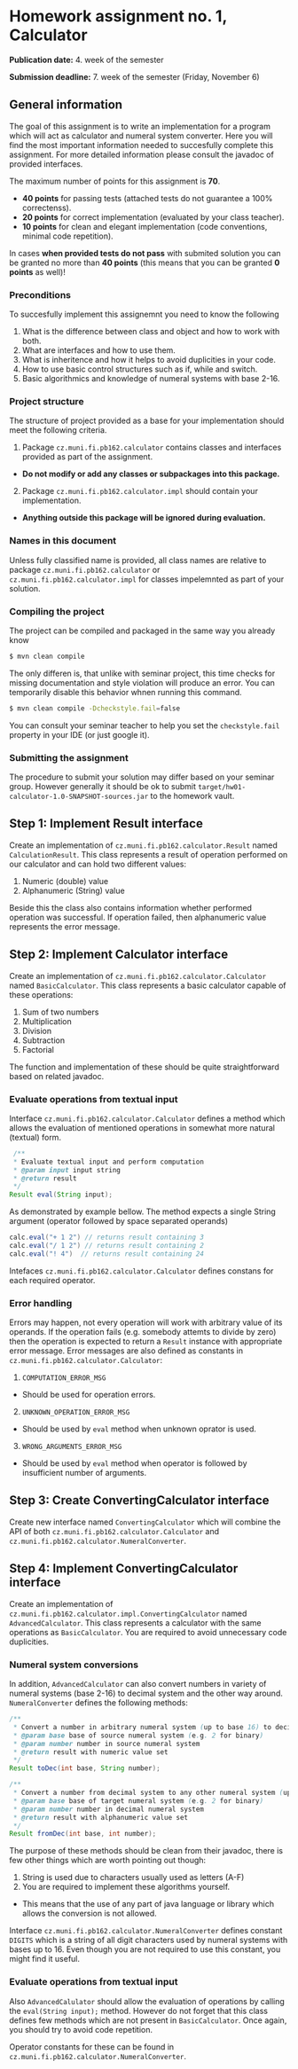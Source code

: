 Homework assignment no. 1, Calculator
====================================

**Publication date:** 4. week of the semester 

**Submission deadline:** 7. week of the semester (Friday, November 6)

General information
-------------------
The goal of this assignment is to write an implementation for a program which will act as calculator and numeral system converter. Here you will find the most important information needed to succesfully complete this assignment. For more detailed information please consult the javadoc of provided interfaces.

The maximum number of points for this assignment is **70**.

- **40 points** for passing tests (attached tests do not guarantee a 100% correctenss).
- **20 points** for correct implementation (evaluated by your class teacher).
- **10 points** for clean and elegant implementation (code conventions, minimal code repetition).

In cases **when provided tests do not pass** with submited solution you can be granted no more than **40 points** (this means that you can be granted **0 points** as well)!

### Preconditions
To succesfully implement this assignemnt you need to know the following

1. What is the difference between class and object and how to work with both.
2. What are interfaces and how to use them.
3. What is inheritence and how it helps to avoid duplicities in your code.
4. How to use basic control structures such as if, while and switch.
5. Basic algorithmics and knowledge of numeral systems with base 2-16.

### Project structure
The structure of project provided as a base for your implementation should meet the following criteria.

1. Package ```cz.muni.fi.pb162.calculator``` contains classes and interfaces provided as part of the assignment.
  - **Do not modify or add any classes or subpackages into this package.**
2. Package  ```cz.muni.fi.pb162.calculator.impl``` should contain your implementation.
  - **Anything outside this package will be ignored during evaluation.**

### Names in this document
Unless fully classified name is provided, all class names are relative to  package ```cz.muni.fi.pb162.calculator``` or ```cz.muni.fi.pb162.calculator.impl``` for classes impelemnted as part of your solution.

### Compiling the project
The project can be compiled and packaged in the same way you already know 

```bash
$ mvn clean compile
```

The only differen is, that unlike with seminar project, this time checks for missing documentation and style violation will produce an error. 
You can temporarily disable this behavior whnen running this command. 

```bash
$ mvn clean compile -Dcheckstyle.fail=false
```

You can consult your seminar teacher to help you set the ```checkstyle.fail``` property in your IDE (or just google it). 


### Submitting the assignment
The procedure to submit your solution may differ based on your seminar group. However generally it should be ok to submit ```target/hw01-calculator-1.0-SNAPSHOT-sources.jar``` to the homework vault.

Step 1: Implement Result interface
---------------------------
Create an implementation of ```cz.muni.fi.pb162.calculator.Result``` named ```CalculationResult```. This class represents a result of operation performed on our calculator and can hold two different values:

1. Numeric (double) value
2. Alphanumeric (String) value

Beside this the class also contains information whether performed operation was successful. If operation failed, then alphanumeric value represents the error message.


Step 2: Implement Calculator interface
------------------------------
Create an implementation of ```cz.muni.fi.pb162.calculator.Calculator``` named ```BasicCalculator```. This class represents a basic calculator capable of these operations:

1. Sum of two numbers
2. Multiplication
3. Division
4. Subtraction
5. Factorial

The function and implementation of these should be quite straightforward based on related javadoc.

### Evaluate operations from textual input
Interface ```cz.muni.fi.pb162.calculator.Calculator``` defines a method which allows the evaluation of mentioned operations in somewhat more natural (textual) form.

```java
 /**
 * Evaluate textual input and perform computation
 * @param input input string
 * @return result
 */
Result eval(String input);
```

As demonstrated by example bellow. The method expects a single String argument (operator followed by space separated operands)

```java
calc.eval("+ 1 2") // returns result containing 3
calc.eval("/ 1 2") // returns result containing 2
calc.eval("! 4")  // returns result containing 24
```
Intefaces ```cz.muni.fi.pb162.calculator.Calculator``` defines constans for each required operator.

### Error handling
Errors may happen, not every operation will work with arbitrary value of its operands. If the operation fails (e.g. somebody attemts to divide by zero) then the operation is expected to return a ```Result``` instance with appropriate error message. Error messages are also defined as constants in ```cz.muni.fi.pb162.calculator.Calculator```:

1. ```COMPUTATION_ERROR_MSG```
  - Should be used for operation errors.
2. ```UNKNOWN_OPERATION_ERROR_MSG```
  - Should be used by ```eval``` method when unknown oprator is used.
3. ```WRONG_ARGUMENTS_ERROR_MSG```
  - Should be used by ```eval``` method when operator is followed by insufficient number of arguments.


Step 3: Create ConvertingCalculator interface
-------------------------------------
Create new interface named ```ConvertingCalculator``` which will combine the API of both ```cz.muni.fi.pb162.calculator.Calculator``` and ```cz.muni.fi.pb162.calculator.NumeralConverter```.

Step 4: Implement ConvertingCalculator interface
----------------------------------------
Create an implementation of ```cz.muni.fi.pb162.calculator.impl.ConvertingCalculator``` named ```AdvancedCalculator```. This class represents a calculator with the same operations as ```BasicCalculator```. You are required to avoid unnecessary code duplicities.


### Numeral system conversions
In addition, ```AdvancedCalculator``` can also convert numbers in variety of numeral systems (base 2-16) to decimal system and the other way around. ```NumeralConverter``` defines the following methods:

```java
/**
 * Convert a number in arbitrary numeral system (up to base 16) to decimal
 * @param base base of source numeral system (e.g. 2 for binary)
 * @param number number in source numeral system
 * @return result with numeric value set
 */
Result toDec(int base, String number);

/**
 * Convert a number from decimal system to any other numeral system (up to base 16)
 * @param base base of target numeral system (e.g. 2 for binary)
 * @param number number in decimal numeral system
 * @return result with alphanumeric value set
 */
Result fromDec(int base, int number);
```
The purpose of these methods should be clean from their javadoc, there is few other things which are worth pointing out though:

1. String is used due to characters usually used as letters (A-F)
2. You are required to implement these algorithms yourself.
  - This means that the use of any part of java language or library which allows the conversion is not allowed.

Interface ```cz.muni.fi.pb162.calculator.NumeralConverter``` defines constant ```DIGITS``` which is a string of all digit characters used by numeral systems with bases up to 16. Even though you are not required to use this constant, you might find it useful.

### Evaluate operations from textual input
Also  ```AdvancedCalulator``` should allow the evaluation of operations by calling the ```eval(String input);``` method. However do not forget that this class defines few methods which are not present in ```BasicCalculator```. Once again, you should try to avoid code repetition.

Operator constants for these can be found in ```cz.muni.fi.pb162.calculator.NumeralConverter```.